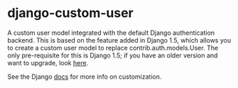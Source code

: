 django-custom-user
==================

A custom user model integrated with the default Django authentication backend. This is based on the feature added in Django 1.5, which allows you to create a custom user model to replace contrib.auth.models.User. The only pre-requisite for this is Django 1.5; if you have an older version and want to upgrade, look <a href="https://docs.djangoproject.com/en/dev/intro/install/">here</a>.

See the Django <a href="https://docs.djangoproject.com/en/1.5/topics/auth/customizing/">docs</a> for more info on customization.

